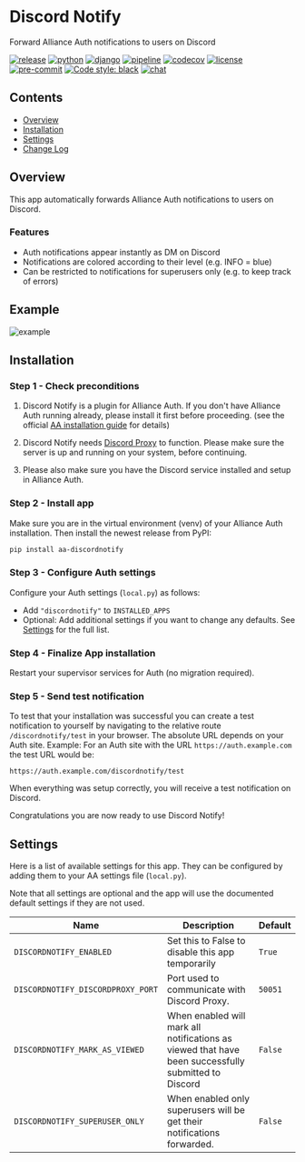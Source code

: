 # Discord Notify

Forward Alliance Auth notifications to users on Discord

[![release](https://img.shields.io/pypi/v/aa-discordnotify?label=release)](https://pypi.org/project/aa-discordnotify/)
[![python](https://img.shields.io/pypi/pyversions/aa-discordnotify)](https://pypi.org/project/aa-discordnotify/)
[![django](https://img.shields.io/pypi/djversions/aa-discordnotify?label=django)](https://pypi.org/project/aa-discordnotify/)
[![pipeline](https://gitlab.com/ErikKalkoken/aa-discordnotify/badges/master/pipeline.svg)](https://gitlab.com/ErikKalkoken/aa-discordnotify/-/pipelines)
[![codecov](https://codecov.io/gl/ErikKalkoken/aa-discordnotify/branch/master/graph/badge.svg?token=AU1U2LQSUS)](https://codecov.io/gl/ErikKalkoken/aa-discordnotify)
[![license](https://img.shields.io/badge/license-MIT-green)](https://gitlab.com/ErikKalkoken/aa-discordnotify/-/blob/master/LICENSE)
[![pre-commit](https://img.shields.io/badge/pre--commit-enabled-brightgreen?logo=pre-commit&logoColor=white)](https://github.com/pre-commit/pre-commit)
[![Code style: black](https://img.shields.io/badge/code%20style-black-000000.svg)](https://github.com/psf/black)
[![chat](https://img.shields.io/discord/790364535294132234)](https://discord.gg/zmh52wnfvM)

## Contents

- [Overview](#overview)
- [Installation](#installation)
- [Settings](#settings)
- [Change Log](CHANGELOG.md)

## Overview

This app automatically forwards Alliance Auth notifications to users on Discord.

### Features

- Auth notifications appear instantly as DM on Discord
- Notifications are colored according to their level (e.g. INFO = blue)
- Can be restricted to notifications for superusers only (e.g. to keep track of errors)

## Example

![example](https://i.imgur.com/eebZFQj.png)

## Installation

### Step 1 - Check preconditions

1. Discord Notify is a plugin for Alliance Auth. If you don't have Alliance Auth running already, please install it first before proceeding. (see the official [AA installation guide](https://allianceauth.readthedocs.io/en/latest/installation/auth/allianceauth/) for details)

1. Discord Notify needs [Discord Proxy](https://gitlab.com/ErikKalkoken/discordproxy) to function. Please make sure the server is up and running on your system, before continuing.

1. Please also make sure you have the Discord service installed and setup in Alliance Auth.

### Step 2 - Install app

Make sure you are in the virtual environment (venv) of your Alliance Auth installation. Then install the newest release from PyPI:

```bash
pip install aa-discordnotify
```

### Step 3 - Configure Auth settings

Configure your Auth settings (`local.py`) as follows:

- Add `"discordnotify"` to `INSTALLED_APPS`
- Optional: Add additional settings if you want to change any defaults. See [Settings](#settings) for the full list.

### Step 4 - Finalize App installation

Restart your supervisor services for Auth (no migration required).

### Step 5 - Send test notification

To test that your installation was successful you can create a test notification to yourself by navigating to the relative route `/discordnotify/test` in your browser. The absolute URL depends on your Auth site. Example: For an Auth site with the URL `https://auth.example.com` the test URL would be:

```text
https://auth.example.com/discordnotify/test
```

When everything was setup correctly, you will receive a test notification on Discord.

Congratulations you are now ready to use Discord Notify!

## Settings

Here is a list of available settings for this app. They can be configured by adding them to your AA settings file (`local.py`).

Note that all settings are optional and the app will use the documented default settings if they are not used.

Name | Description | Default
-- | -- | --
`DISCORDNOTIFY_ENABLED`| Set this to False to disable this app temporarily | `True`
`DISCORDNOTIFY_DISCORDPROXY_PORT`| Port used to communicate with Discord Proxy. | `50051`
`DISCORDNOTIFY_MARK_AS_VIEWED`| When enabled will mark all notifications as viewed that have been successfully submitted to Discord | `False`
`DISCORDNOTIFY_SUPERUSER_ONLY`| When enabled only superusers will be get their notifications forwarded. | `False`
